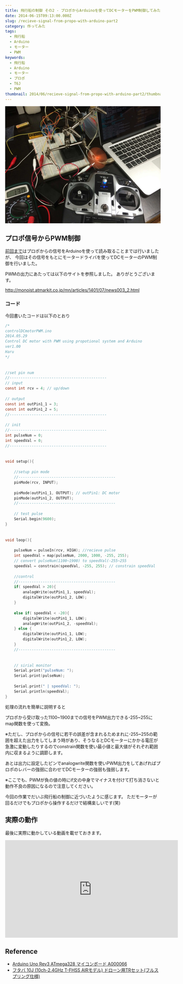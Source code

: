 ```yaml
---
title: 飛行船の制御 その2 - プロポからArduinoを使ってDCモーターをPWM制御してみた
date: 2014-06-15T09:13:00.000Z
slug: /recieve-signal-from-propo-with-arduino-part2
category: 作ってみた
tags:
  - 飛行船
  - Arduino
  - モーター
  - PWM
keywords:
  - 飛行船
  - Arduino
  - モーター
  - プロポ
  - T6J
  - PWM
thumbnail: 2014/06/recieve-signal-from-propo-with-arduino-part2/thumbnail.jpg
---
```


![](./demo.jpg)

## プロポ信号からPWM制御

[前回まで](http://blog.icchi.me/recieve-signal-from-propo-with-arduino-part1)はプロポからの信号をArduinoを使って読み取ることまでは行いましたが、
今回はその信号をもとにモータードライバを使ってDCモーターのPWM制御を行いました。

PWMの出力にあたっては以下のサイトを参照しました。
ありがとうございます。

http://monoist.atmarkit.co.jp/mn/articles/1401/07/news003_2.html

### コード

今回書いたコードは以下のとおり

```c
/*
controlDCmotorPWM.ino
2014.05.29
Control DC motor with PWM using propotional system and Arduino
ver1.00
Haru
*/


//set pin num
//--------------------------------------------
// input
const int rcv = 4; // up/down

// output
const int outPin1_1 = 3;
const int outPin1_2 = 5;
//--------------------------------------------

// init
//--------------------------------------------
int pulseNum = 0;
int speedVal = 0;
//--------------------------------------------


void setup(){

    //setup pin mode
    //--------------------------------------------
    pinMode(rcv, INPUT);

    pinMode(outPin1_1, OUTPUT); // outPin1: DC motor
    pinMode(outPin1_2, OUTPUT);
    //--------------------------------------------

    // test pulse
    Serial.begin(9600);
}


void loop(){

    pulseNum = pulseIn(rcv, HIGH); //recieve pulse
    int speedVal = map(pulseNum, 2000, 1000, -255, 255);
    // convert pulseNum(1100~1900) to speedVal(-255~255
    speedVal = constrain(speedVal, -255, 255); // constrain speedVal

    //control
    //--------------------------------------------
    if( speedVal > 20){
        analogWrite(outPin1_1, speedVal);
        digitalWrite(outPin1_2, LOW);
    }

    else if( speedVal < -20){
        digitalWrite(outPin1_1, LOW);
        analogWrite(outPin1_2, -speedVal);
    } else {
        digitalWrite(outPin1_1, LOW);
        digitalWrite(outPin1_2, LOW);
    }
    //--------------------------------------------


    // sirial monitor
    Serial.print("pulseNum: ");
    Serial.print(pulseNum);

    Serial.print(" | speedVal: ");
    Serial.println(speedVal);
}
```

処理の流れを簡単に説明すると

プロポから受け取った1100~1900までの信号をPWM出力できる-255~255にmap関数を使って変換。

※ただし、プロポからの信号に若干の誤差が含まれるためまれに-255~255の範囲を超えた出力をしてしまう時があり、そうなるとDCモーターにかかる電圧が急激に変動したりするのでconstrain関数を使い最小値と最大値がそれぞれ範囲内に収まるように調節します。

あとは出力に設定したピンでanalogwrite関数を使いPWM出力をしてあげればプロポのレバーの強弱に合わせてDCモーターの強弱も強弱します。

※ここでも、PWMが負の値の時にif文の中身でマイナスを付けて打ち消さないと動作不良の原因になるので注意してください。

今回の作業でだいぶ飛行船の制御に近づいたように感じます。
ただモーターが回るだけでもプロポから操作するだけで結構楽しいです(笑)

## 実際の動作

最後に実際に動かしている動画を載せておきます。

<iframe width="560" height="315" src="https://www.youtube.com/embed/3Zr3OdBh_T8" frameborder="0" allow="accelerometer; autoplay; encrypted-media; gyroscope; picture-in-picture" allowfullscreen></iframe>

## Reference

* <a target="_blank" href="https://www.amazon.co.jp/gp/product/B008GRTSV6/ref=as_li_tl?ie=UTF8&camp=247&creative=1211&creativeASIN=B008GRTSV6&linkCode=as2&tag=haruyuki04-22&linkId=826cb16dad367b86f5e2b4c8dfc912b9">Arduino Uno Rev3 ATmega328 マイコンボード A000066</a><img src="//ir-jp.amazon-adsystem.com/e/ir?t=haruyuki04-22&l=am2&o=9&a=B008GRTSV6" width="1" height="1" border="0" alt="" style="border:none !important; margin:0px !important;" />
* <a target="_blank" href="https://www.amazon.co.jp/gp/product/B017BIX7CQ/ref=as_li_tl?ie=UTF8&camp=247&creative=1211&creativeASIN=B017BIX7CQ&linkCode=as2&tag=haruyuki04-22&linkId=e241532592592f1b9192963410a26b4b">フタバ 10J (10ch-2.4GHz T-FHSS AIRモデル) ドローン用TRセット(フルスプリング仕様)</a><img src="//ir-jp.amazon-adsystem.com/e/ir?t=haruyuki04-22&l=am2&o=9&a=B017BIX7CQ" width="1" height="1" border="0" alt="" style="border:none !important; margin:0px !important;" />
